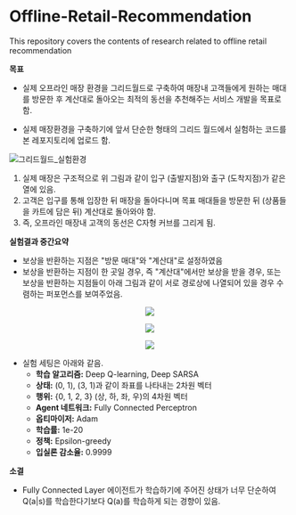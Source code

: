 # Offline-Retail-Recommendation
This repository covers the contents of research related to offline retail recommendation

**목표**

- 실제 오프라인 매장 환경을 그리드월드로 구축하여 매장내 고객들에게 원하는 매대를 방문한 후 계산대로 돌아오는 최적의 동선을 추천해주는 서비스 개발을 목표로 함.

- 실제 매장환경을 구축하기에 앞서 단순한 형태의 그리드 월드에서 실험하는 코드를 본 레포지토리에 업로드 함.
 
 ![그리드월드_실험환경](https://user-images.githubusercontent.com/61273017/101512460-5f472680-39be-11eb-83fa-703213b3d344.PNG)

1) 실제 매장은 구조적으로 위 그림과 같이 입구 (출발지점)와 출구 (도착지점)가 같은 열에 있음.
2) 고객은 입구를 통해 입장한 뒤 매장을 돌아다니며 목표 매대들을 방문한 뒤 (상품들을 카트에 담은 뒤) 계산대로 돌아와야 함.
3) 즉, 오프라인 매장내 고객의 동선은 C자형 커브를 그리게 됨.

**실험결과 중간요약**
- 보상을 반환하는 지점은 "방문 매대"와 "계산대"로 설정하였음
- 보상을 반환하는 지점이 한 곳일 경우, 즉 "계산대"에서만 보상을 받을 경우, 또는 보상을 반환하는 지점들이 아래 그림과 같이 서로 경로상에 나열되어 있을 경우 수렴하는 퍼포먼스를 보여주었음.

<p align="center"><img src="https://user-images.githubusercontent.com/61273017/101516731-2cebf800-39c3-11eb-8bef-b80fca9bcd42.PNG"></p>
<p align="center"><img src="https://user-images.githubusercontent.com/61273017/101516727-2bbacb00-39c3-11eb-8514-8f0434e309ef.PNG"></p>
<p align="center"><img src="https://user-images.githubusercontent.com/61273017/101516733-2cebf800-39c3-11eb-92aa-4d6b82e9927d.PNG"></p>

- 실험 세팅은 아래와 같음.
  - **학습 알고리즘:** Deep Q-learning, Deep SARSA 
  - **상태:** (0, 1), (3, 1)과 같이 좌표를 나타내는 2차원 벡터
  - **행위:** {0, 1, 2, 3} (상, 하, 좌, 우)의 4차원 벡터
  - **Agent 네트워크:** Fully Connected Perceptron
  - **옵티마이저:** Adam
  - **학습률:** 1e-20
  - **정책:** Epsilon-greedy
  - **입실론 감소율:** 0.9999

**소결**
- Fully Connected Layer 에이전트가 학습하기에 주어진 상태가 너무 단순하여 Q(a|s)를 학습한다기보다 Q(a)를 학습하게 되는 경향이 있음.
